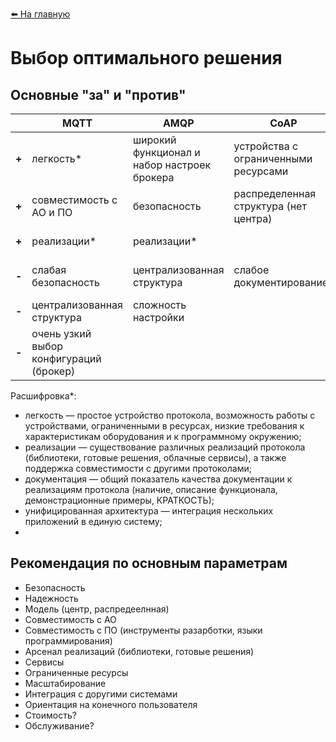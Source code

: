 [:arrow_left: На главную](/README.md)

# Выбор оптимального решения

## Основные "за" и "против"

|   | MQTT | AMQP | CoAP | HTTP | OPC UA | DDS | XMPP |
|---|------|------|------|------|--------|-----|------|
| **+** |   легкость*   |   широкий функционал и набор настроек брокера   |   устройства с ограниченными ресурсами   |   совместимость с АО и ПО   |    широкий функционал    |   распределенная структура (нет центра)  |   безопасность   |
| **+** |   совместимость с АО и ПО   |   безопасность   |   распределенная структура (нет центра)   |   реализации*   |    унифицированная архитектура*    |   устройства с ограниченными ресурсами  |   реализации сервера   |
| **+** |   реализации*   |   реализации*   |      |   документация*   |        |   надежность  |   модель мессенджера   |
| **-** |   слабая безопасность   |   централизованная структура   |   слабое документирование?   |   слишком тяжелый для IoT-устройств   |    сложность реализации    |  сложное устройство   |   тяжелый для IoT-устройств   |
| **-** |   централизованная структура   |   сложность настройки   |      |   нет асинхронности   |    тяжелый для IoT-устройств    |   реализации  |   документация   |
| **-** |   очень узкий выбор конфигураций (брокер)   |      |      |      |    требовательный к доп. окружению    |  требование к доп. окружению   |    поддержка  |

Расшифровка*:
* легкость — простое устройство протокола, возможность работы с устройствами, ограниченными в ресурсах, низкие требования к характеристикам оборудования и к программному окружению;
* реализации — существование различных реализаций протокола (библиотеки, готовые решения, облачные сервисы), а также поддержка совместимости с другими протоколами;
* документация — общий показатель качества документации к реализациям протокола (наличие, описание функционала, демонстрационные примеры, КРАТКОСТЬ);
* унифицированная архитектура — интеграция нескольких приложений в единую систему;
* 

## Рекомендация по основным параметрам

* Безопасность
* Надежность
* Модель (центр, распредеелнная)
* Совместимость с АО
* Совместимость с ПО (инструменты разарботки, языки программирования)
* Арсенал реализаций (библиотеки, готовые решения)
* Сервисы
* Ограниченные ресурсы
* Масштабирование
* Интеграция с доругими системами
* Ориентация на конечного пользователя
* Стоимость?
* Обслуживание?